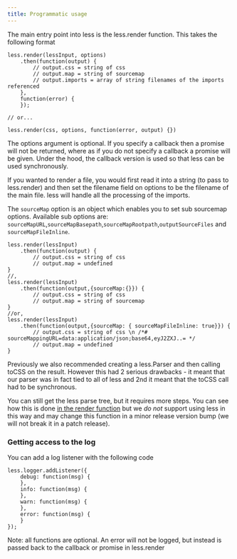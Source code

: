 ```yaml
---
title: Programmatic usage
---
```


The main entry point into less is the less.render function. This takes the following format

```
less.render(lessInput, options)
    .then(function(output) {
        // output.css = string of css
        // output.map = string of sourcemap
        // output.imports = array of string filenames of the imports referenced
    },
    function(error) {
    });

// or...

less.render(css, options, function(error, output) {})
```

The options argument is optional. If you specify a callback then a promise will not be returned, where as if you do not specify a callback a promise will be given.
Under the hood, the callback version is used so that less can be used synchronously.

If you wanted to render a file, you would first read it into a string (to pass to less.render) and then set the filename field on options to be the filename of the main file. less will handle all the processing of the imports.

The `sourceMap` option is an object which enables you to set sub sourcemap options. Available sub options are: `sourceMapURL`,`sourceMapBasepath`,`sourceMapRootpath`,`outputSourceFiles` and `sourceMapFileInline`.

```
less.render(lessInput)
    .then(function(output) {
        // output.css = string of css
        // output.map = undefined
}
//,
less.render(lessInput)
    .then(function(output,{sourceMap:{}}) {
        // output.css = string of css
        // output.map = string of sourcemap
}
//or,
less.render(lessInput)
    .then(function(output,{sourceMap: { sourceMapFileInline: true}}) {
        // output.css = string of css \n /*# sourceMappingURL=data:application/json;base64,eyJ2ZXJ..= */
        // output.map = undefined
}
```

Previously we also recommended creating a less.Parser and then calling toCSS on the result. However this had 2 serious drawbacks - it meant that our parser was in fact tied to all of less and 2nd it meant that the toCSS call had to be synchronous.

You can still get the less parse tree, but it requires more steps. You can see how this is done [in the render function](https://github.com/less/less.js/blob/master/lib/less/render.js) but we *do not* support using less in this way and may change this function in a minor release version bump (we will not break it in a patch release).

### Getting access to the log

You can add a log listener with the following code

```
less.logger.addListener({
    debug: function(msg) {
    },
    info: function(msg) {
    },
    warn: function(msg) {
    },
    error: function(msg) {
    }
});
```

Note: all functions are optional. An error will not be logged, but instead is passed back to the callback or promise in less.render
